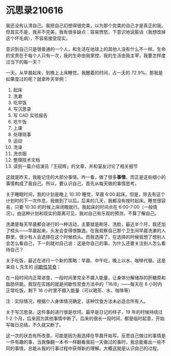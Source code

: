 # 沉思录210616

我还没有认清自己。我把自己幻想得很完美，以为那个完美的自己才是真正的我。但其实不是，我并不完美，我有很多缺点：容易愤怒，下意识地说脏话（我想改掉这个坏毛病），不容易接受现实。

意识到自己只是很普通的一个人，和生活在地球上的其他人没有什么不一样。生命的宝贵在于每个人只有一次，我的生命由我掌控，我的生活由我主宰，我要怎样度过当下的每一天？

一天，从早晨起床，到晚上上床睡觉。我醒着的时间，占一天的 72.9%。那我是如果度过的呢？就拿昨天举例：

1. 起床
2. 洗漱
3. 吃早饭
4. 写沉思录
5. 写 CAD 实验报告
6. 吃午饭
7. 上课
8. 处理琐事
9. 运动
10. 洗澡
11. 洗衣服
12. 整理技术文档
13. 读到一篇介绍演员「王砚辉」的文章，并和室友讨论了相关细节

这就是昨天，我能记住的大部分事情。咋一看，做了很多**事情**，而正是这些细小的事情构成了我自己。所以，要认识自己，首先从每天做的事情思考。

关于睡眠时间，我的计划是晚上 10:30 睡觉，早晨 6:00 起床。但是，除去有这个计划时的下一次作息，我做到了以后。后来的几天，我都没有按时起床。睡觉很容易，只要 10:30 的时候上床闭眼就行。我起床的时间点在 6:00-7:00（一般情况）。由这种计划和现实的距离可见，我对自己有乐观的预测，不算了解自己。

洗漱是每天早晨都会进行的一种活动，主要就是刷牙、洗脸，最近半个月，我还加了梳头——早晨起来，头发会变得很飘逸。在我观察自己那个卫生间早晨洗漱的人群里，很少有人会选择在这个时候梳头。而我选择了，在选择的时候我想了想别人会怎么看自己，下一刻就对自己说：这是你自己的事，为什么还要关注别人怎么看待自己？

关于吃饭，最近在进行一个新的策略：早晨、中午吃，晚上以水、咖啡代替。这是来自 L 先生的 [间歇性禁食](https://mp.weixin.qq.com/s/46sRZDLeq_alfWLGCrGfyw)：

在一段时间内正常进食，一段时间里完全不摄入能量，让身体分解储存的肝糖原和脂肪供能。我现在实践的就是间歇性禁食方法中的「16/8」——每天在 8 小时内正常吃饭，剩下 16 小时里不摄入能量（可以喝茶、水、咖啡等）

注：实际情况，根据个人身体情况确定，该种饮食方法未必适合所有人。

关于写沉思录。这件事的进行很是坎坷。最早是日记的样子，19 年的时候持续过 1-2 个月，后来因为其他事情中断了。后来的很长一段时间，都是临时起意，开始写每日总结，不久就又断了。

这一次的状态有所改善。可能是因为我选择在早晨开始写。反思自己做过的事情是一件有趣的事，当我像翻一本书一样翻看我前一天做过的事时，我总能看出一些不同的事情，总能从我的行事过程中获得新的理解。大概这就是认识自己的过程。
